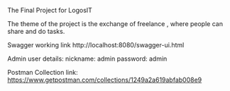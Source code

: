 The Final Project for LogosIT

The theme of the project is the exchange of freelance , where people can share and do tasks.

Swagger working link
http://localhost:8080/swagger-ui.html

Admin user details:
nickname: admin
password: admin

Postman Collection link:
https://www.getpostman.com/collections/1249a2a619abfab008e9
